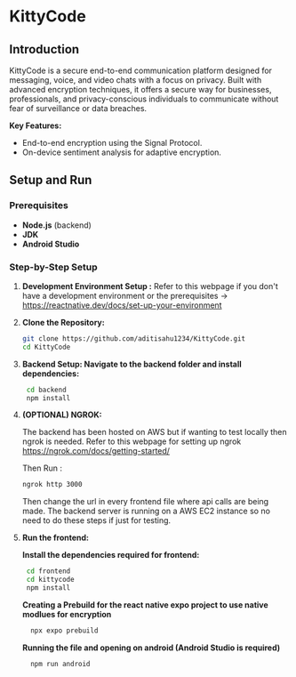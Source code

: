 # KittyCode

## Introduction

KittyCode is a secure end-to-end communication platform designed for messaging, voice, and video chats with a focus on privacy. Built with advanced encryption techniques, it offers a secure way for businesses, professionals, and privacy-conscious individuals to communicate without fear of surveillance or data breaches.

**Key Features:**
- End-to-end encryption using the Signal Protocol.
- On-device sentiment analysis for adaptive encryption.

## Setup and Run

### Prerequisites
- **Node.js** (backend)
- **JDK**
- **Android Studio**

### Step-by-Step Setup
1. **Development Environment Setup :**
     Refer to this webpage if you don't have a development environment or the prerequisites ->  https://reactnative.dev/docs/set-up-your-environment
2. **Clone the Repository:**
   ```bash
   git clone https://github.com/aditisahu1234/KittyCode.git
   cd KittyCode
3. **Backend Setup: Navigate to the backend folder and install dependencies:**
   ```bash
    cd backend
    npm install
4. **(OPTIONAL) NGROK:**
   
      The backend has been hosted on AWS but if wanting to test locally then ngrok is needed.
      Refer to this webpage for setting up ngrok 
       https://ngrok.com/docs/getting-started/
   
      Then Run :
    ```bash
    ngrok http 3000
    ```
      Then change the url in every frontend file where api calls are being made.
      The backend server is running on a AWS EC2 instance so no need to do these steps if just for testing.
4. **Run the frontend:**
   
    **Install the dependencies required for frontend:**
     ```bash
      cd frontend
      cd kittycode
      npm install
     ```
    **Creating a Prebuild for the react native expo project to use native modlues for encryption**
     ```bash
       npx expo prebuild
     ```
     **Running the file and opening on android (Android Studio is required)**
     ```bash
       npm run android
     ```


